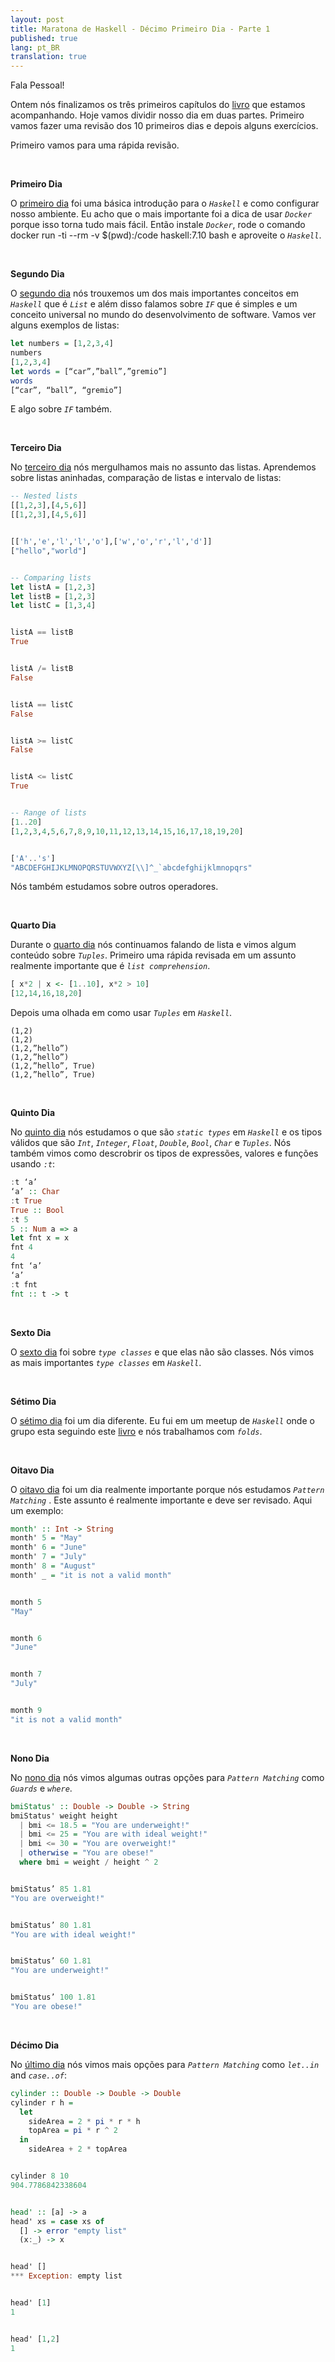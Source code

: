 ```yaml
---
layout: post
title: Maratona de Haskell - Décimo Primeiro Dia - Parte 1
published: true
lang: pt_BR
translation: true
---
```


Fala Pessoal!


Ontem nós finalizamos os três primeiros capítulos do [livro](http://learnyouahaskell.com/) que estamos acompanhando. Hoje vamos dividir nosso dia em duas partes. Primeiro vamos fazer uma revisão dos 10 primeiros dias e depois alguns exercícios.


Primeiro vamos para uma rápida revisão.
<!--more-->

<br />

**Primeiro Dia**

O [primeiro dia](https://rodrigo-morais.github.io/haskell-marathon-day-one/) foi uma básica introdução para o *`Haskell`* e como configurar nosso ambiente. Eu acho que o mais importante foi a dica de usar *`Docker`* porque isso torna tudo mais fácil.
Então instale *`Docker`*, rode o comando docker run -ti --rm -v $(pwd):/code haskell:7.10 bash e aproveite o *`Haskell`*.

<br />

**Segundo Dia**

O [segundo dia](https://rodrigo-morais.github.io/haskell-marathon-day-two/) nós trouxemos um dos mais importantes conceitos em *`Haskell`* que é *`List`* e além disso falamos sobre *`IF`* que é simples e um conceito universal no mundo do desenvolvimento de software.
Vamos ver alguns exemplos de listas:
```haskell
let numbers = [1,2,3,4]
numbers
[1,2,3,4]
let words = [“car”,”ball”,”gremio”]
words
[“car”, “ball”, “gremio”]
```
E algo sobre *`IF`* também.

<br />

**Terceiro Dia**

No [terceiro dia](https://rodrigo-morais.github.io/haskell-marathon-day-three/) nós mergulhamos mais no assunto das listas.
Aprendemos sobre listas aninhadas, comparação de listas e intervalo de listas:
```haskell
-- Nested lists
[[1,2,3],[4,5,6]]
[[1,2,3],[4,5,6]]


[['h','e','l','l','o'],['w','o','r','l','d']]
["hello","world"]


-- Comparing lists
let listA = [1,2,3]
let listB = [1,2,3]
let listC = [1,3,4]


listA == listB
True


listA /= listB
False


listA == listC
False


listA >= listC
False


listA <= listC
True


-- Range of lists
[1..20]
[1,2,3,4,5,6,7,8,9,10,11,12,13,14,15,16,17,18,19,20]


['A'..'s']
"ABCDEFGHIJKLMNOPQRSTUVWXYZ[\\]^_`abcdefghijklmnopqrs"
```
Nós também estudamos sobre outros operadores.

<br />

**Quarto Dia**


Durante o [quarto dia](https://rodrigo-morais.github.io/haskell-marathon-day-four/) nós continuamos falando de lista e vimos algum conteúdo sobre *`Tuples`*.
Primeiro uma rápida revisada em um assunto realmente importante que é *`list comprehension`*.
```haskell
[ x*2 | x <- [1..10], x*2 > 10]
[12,14,16,18,20]
```
Depois uma olhada em como usar *`Tuples`* em *`Haskell`*.
```haskel
(1,2)
(1,2)
(1,2,”hello”)
(1,2,”hello”)
(1,2,”hello”, True)
(1,2,”hello”, True)
```
<br />

**Quinto Dia**


No [quinto dia](https://rodrigo-morais.github.io/haskell-marathon-day-five/) nós estudamos o que são *`static types`* em *`Haskell`* e os tipos válidos que são *`Int`*, *`Integer`*, *`Float`*, *`Double`*, *`Bool`*, *`Char`* e *`Tuples`*.
Nós também vimos como descrobrir os tipos de expressões, valores e funções usando *`:t`*:
```haskell
:t ‘a’
‘a’ :: Char
:t True
True :: Bool
:t 5
5 :: Num a => a
let fnt x = x
fnt 4
4
fnt ‘a’
‘a’
:t fnt
fnt :: t -> t
```

<br />

**Sexto Dia**


O [sexto dia](https://rodrigo-morais.github.io/haskell-marathon-day-six/) foi sobre *`type classes`* e que elas não são classes. Nós vimos as mais importantes *`type classes`* em *`Haskell`*.

<br />

**Sétimo Dia**


O [sétimo dia](https://rodrigo-morais.github.io/haskell-marathon-day-seven/) foi um dia diferente. Eu fui em um meetup de *`Haskell`* onde o grupo esta seguindo este [livro](http://haskellbook.com/) e nós trabalhamos com *`folds`*.

<br />

**Oitavo Dia**


O [oitavo dia](https://rodrigo-morais.github.io/haskell-marathon-day-eight/) foi um dia realmente  importante porque nós estudamos *`Pattern Matching`* . Este assunto é realmente importante e deve ser revisado. Aqui um exemplo:
```haskell
month' :: Int -> String
month' 5 = "May"
month' 6 = "June"
month' 7 = "July"
month' 8 = "August"
month' _ = "it is not a valid month"


month 5
"May"


month 6
"June"


month 7
"July"


month 9
"it is not a valid month"
```

<br />

**Nono Dia**


No [nono dia](https://rodrigo-morais.github.io/haskell-marathon-day-nine/) nós vimos algumas outras opções para *`Pattern Matching`* como *`Guards`* e *`where`*.
```haskell
bmiStatus' :: Double -> Double -> String
bmiStatus' weight height
  | bmi <= 18.5 = "You are underweight!"
  | bmi <= 25 = "You are with ideal weight!"
  | bmi <= 30 = "You are overweight!"
  | otherwise = "You are obese!"
  where bmi = weight / height ^ 2


bmiStatus’ 85 1.81
"You are overweight!"


bmiStatus’ 80 1.81
"You are with ideal weight!"


bmiStatus’ 60 1.81
"You are underweight!"


bmiStatus’ 100 1.81
"You are obese!"
```

<br />

**Décimo Dia**


No [último dia](https://rodrigo-morais.github.io/haskell-marathon-day-ten/) nós vimos mais opções para *`Pattern Matching`* como *`let..in`* and *`case..of`*:
```haskell
cylinder :: Double -> Double -> Double
cylinder r h =
  let
    sideArea = 2 * pi * r * h
    topArea = pi * r ^ 2
  in
    sideArea + 2 * topArea


cylinder 8 10
904.7786842338604


head' :: [a] -> a
head' xs = case xs of
  [] -> error "empty list"
  (x:_) -> x


head' []
*** Exception: empty list


head' [1]
1


head' [1,2]
1
```
